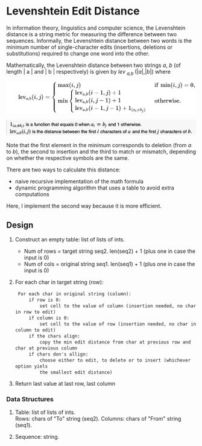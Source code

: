 # Levenshtein Edit Distance

In information theory, linguistics and computer science, the Levenshtein distance is a string metric for measuring the difference between two sequences. Informally, the Levenshtein distance between two words is the minimum number of single-character edits (insertions, deletions or substitutions) required to change one word into the other.

Mathematically, the Levenshtein distance between two strings _a_, _b_ (of length | a | and | b | respectively) is given by _lev_ <sub> _a,b_ </sub> (|_a_|,|_b_|) where




![levenshtein formula](docs/levenshtein-formula.svg)

![levenshtein formula_explain](docs/levenshtein-formula-explain.jpeg)

Note that the first element in the minimum corresponds to deletion (from _a_ to _b_), the second to insertion and the third to match or mismatch, depending on whether the respective symbols are the same.


There are two ways to calculate this distance:

- naive recursive implementation of the math formula
- dynamic programming algorithm that uses a table to avoid extra computations

Here, I implement the second way because it is more efficient.

## Design

1. Construct an empty table: list of lists of ints.
    -  Num of rows = target string seq2. len(seq2) + 1 (plus one in case the input is 0)
    - Num of cols = original string seq1. len(seq1) + 1 (plus one in case the input is 0)

2. For each char in target string (row):

        For each char in original string (column):
            if row is 0:
                set cell to the value of column (insertion needed, no char in row to edit)
            if column is 0:
                set cell to the value of row (insertion needed, no char in column to edit)
            if the chars align:
                copy the min edit distance from char at previous row and char at previous column
            if chars don's allign:
                choose either to edit, to delete or to insert (whichever option yiels
                the smallest edit distance)


 3. Return last value at last row, last column



### Data Structures

1. Table: list of lists of ints.   
Rows: chars of "To" string (seq2).
Columns: chars of "From" string (seq1).

2. Sequence: string.
